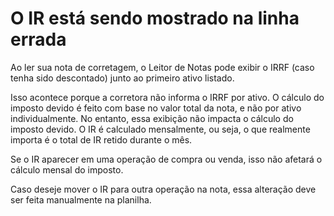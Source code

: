 # O IR está sendo mostrado na linha errada

Ao ler sua nota de corretagem, o Leitor de Notas pode exibir o IRRF (caso tenha sido descontado) junto ao primeiro ativo listado.

Isso acontece porque a corretora não informa o IRRF por ativo. O cálculo do imposto devido é feito com base no valor total da nota, e não por ativo individualmente. No entanto, essa exibição não impacta o cálculo do imposto devido. O IR é calculado mensalmente, ou seja, o que realmente importa é o total de IR retido durante o mês.

Se o IR aparecer em uma operação de compra ou venda, isso não afetará o cálculo mensal do imposto.

Caso deseje mover o IR para outra operação na nota, essa alteração deve ser feita manualmente na planilha.
